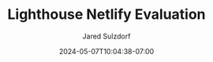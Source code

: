 ---
author: Jared Sulzdorf
type: post
title: 'Lighthouse Netlify Evaluation'
date: 2024-05-07T10:04:38-07:00
url: lighthouse-netlify-evaluation
draft: true
categories: ""
---